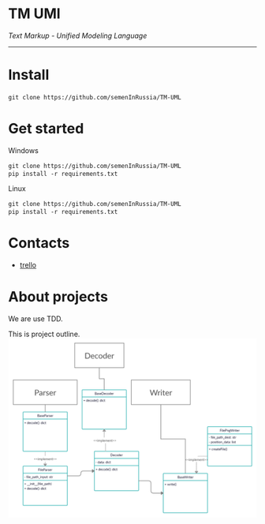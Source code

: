 # TM UMl
*Text Markup - Unified Modeling Language*
***
# Install
`
git clone https://github.com/semenInRussia/TM-UML
`
# Get started
Windows
```
git clone https://github.com/semenInRussia/TM-UML
pip install -r requirements.txt
```
Linux
```
git clone https://github.com/semenInRussia/TM-UML
pip install -r requirements.txt
```
# Contacts
* [trello](https://trello.com/b/JwrfZ6O5/)
# About projects
We are use TDD.

This is project outline.
![My Uml Image](readme/UML-main.jpg)



